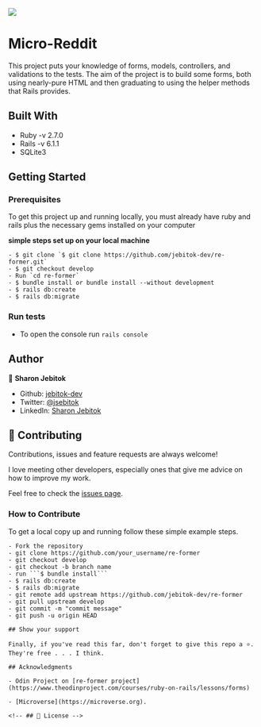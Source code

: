 ![](https://img.shields.io/badge/Microverse-blueviolet)

# Micro-Reddit

This project puts your knowledge of forms, models, controllers, and validations to the tests. The aim of the project is to build some forms, both using nearly-pure HTML and then graduating to using the helper methods that Rails provides.

## Built With

- Ruby -v 2.7.0
- Rails -v 6.1.1
- SQLite3

## Getting Started

### Prerequisites

To get this project up and running locally, you must already have ruby and rails plus the necessary gems installed on your computer

**simple steps set up on your local machine**

```
- $ git clone `$ git clone https://github.com/jebitok-dev/re-former.git`
- $ git checkout develop
- Run `cd re-former`
- $ bundle install or bundle install --without development
- $ rails db:create
- $ rails db:migrate
```

### Run tests

- To open the console run `rails console`
<!-- - You will be able interact with the migration tables generated by the model: _User_, _Email_ and _Password_ -->

## Author

👤 **Sharon Jebitok**

- Github: [jebitok-dev](https://github.com/jebitok-dev)
- Twitter: [@jsebitok](https://twitter.com/jsebitok)
- LinkedIn: [Sharon Jebitok](https://www.linkedin.com/in/sharon-jebitok/)

## 🤝 Contributing

Contributions, issues and feature requests are always welcome!

I love meeting other developers, especially ones that give me advice on how to improve my work.

Feel free to check the [issues page](https://github.com/jebitok-dev/re-former/issues).

### How to Contribute

To get a local copy up and running follow these simple example steps.

````
- Fork the repository
- git clone https://github.com/your_username/re-former
- git checkout develop
- git checkout -b branch name
- run ```$ bundle install```
- $ rails db:create
- $ rails db:migrate
- git remote add upstream https://github.com/jebitok-dev/re-former
- git pull upstream develop
- git commit -m "commit message"
- git push -u origin HEAD

## Show your support

Finally, if you've read this far, don't forget to give this repo a ⭐️. They're free . . . I think.

## Acknowledgments

- Odin Project on [re-former project](https://www.theodinproject.com/courses/ruby-on-rails/lessons/forms)

- [Microverse](https://microverse.org).

<!-- ## 📝 License -->
````
